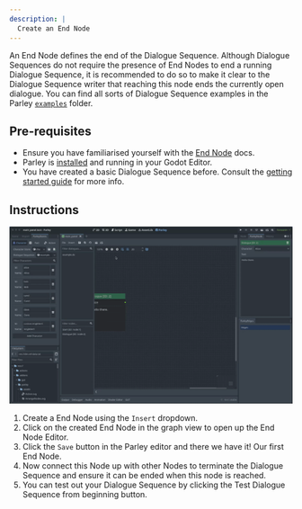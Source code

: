 ```yaml
---
description: |
  Create an End Node
---
```


<!-- TODO: add Parley examples folder -->

An End Node defines the end of the Dialogue Sequence. Although Dialogue
Sequences do not require the presence of End Nodes to end a running Dialogue
Sequence, it is recommended to do so to make it clear to the Dialogue Sequence
writer that reaching this node ends the currently open dialogue. You can find
all sorts of Dialogue Sequence examples in the Parley
[`examples`](https://github.com/bisterix-studio/parley/tree/main/examples)
folder.

## Pre-requisites

- Ensure you have familiarised yourself with the
  [End Node](../nodes/end-node.md) docs.
- Parley is [installed](./installation.md) and running in your Godot Editor.
- You have created a basic Dialogue Sequence before. Consult the
  [getting started guide](./create-dialogue-sequence.md) for more info.

## Instructions

![Create an End Node](../../../www/static/docs/create-end-node/create-end-node.gif)

1. Create a End Node using the `Insert` dropdown.
2. Click on the created End Node in the graph view to open up the End Node
   Editor.
3. Click the `Save` button in the Parley editor and there we have it! Our first
   End Node.
4. Now connect this Node up with other Nodes to terminate the Dialogue Sequence
   and ensure it can be ended when this node is reached.
5. You can test out your Dialogue Sequence by clicking the Test Dialogue
   Sequence from beginning button.
